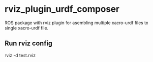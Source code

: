 # rviz_plugin_urdf_composer
ROS package with rviz plugin for asembling multiple xacro-urdf files to single xacro-urdf file.

 ## Run rviz config
 
 rviz -d test.rviz
